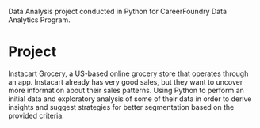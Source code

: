 Data Analysis project conducted in Python for CareerFoundry Data Analytics Program.

# Project

Instacart Grocery, a US-based online grocery store that operates through an app. Instacart already has very good sales, but they
want to uncover more information about their sales patterns. Using Python to perform an initial data and exploratory analysis of some of their data in order
to derive insights and suggest strategies for better segmentation based on the provided criteria.

